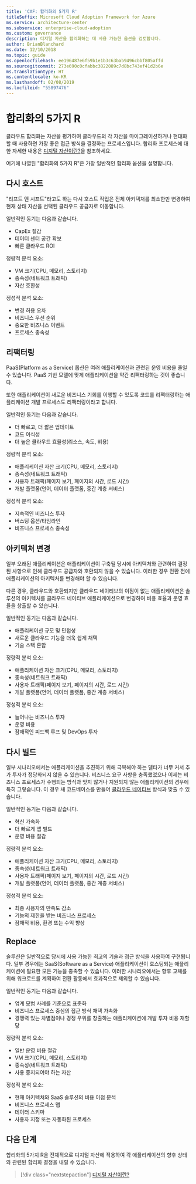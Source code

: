 ```yaml
---
title: 'CAF: 합리화의 5가지 R'
titleSuffix: Microsoft Cloud Adoption Framework for Azure
ms.service: architecture-center
ms.subservice: enterprise-cloud-adoption
ms.custom: governance
description: 디지털 자산을 합리화하는 데 사용 가능한 옵션을 검토합니다.
author: BrianBlanchard
ms.date: 12/10/2018
ms.topic: guide
ms.openlocfilehash: ee196487e6f59b1e1b3c63bab9496cbbf805affd
ms.sourcegitcommit: 273e690c0cfabbc3822089c7d8bc743ef41d2b6e
ms.translationtype: HT
ms.contentlocale: ko-KR
ms.lasthandoff: 02/08/2019
ms.locfileid: "55897476"
---
```

# <a name="the-5-rs-of-rationalization"></a>합리화의 5가지 R

클라우드 합리화는 자산을 평가하여 클라우드의 각 자산을 마이그레이션하거나 현대화할 때 사용하면 가장 좋은 접근 방식을 결정하는 프로세스입니다. 합리화 프로세스에 대한 자세한 내용은 [디지털 자산이란?](overview.md)을 참조하세요.

여기에 나열된 "합리화의 5가지 R"은 가장 일반적인 합리화 옵션을 설명합니다.

## <a name="rehost"></a>다시 호스트

"리프트 앤 시프트"라고도 하는 다시 호스트 작업은 전체 아키텍처를 최소한만 변경하여 현재 상태 자산을 선택된 클라우드 공급자로 이동합니다.

일반적인 동기는 다음과 같습니다.

* CapEx 절감
* 데이터 센터 공간 확보
* 빠른 클라우드 ROI

정량적 분석 요소:

* VM 크기(CPU, 메모리, 스토리지)
* 종속성(네트워크 트래픽)
* 자산 호환성

정성적 분석 요소:

* 변경 허용 오차
* 비즈니스 우선 순위
* 중요한 비즈니스 이벤트
* 프로세스 종속성

## <a name="refactor"></a>리팩터링

PaaS(Platform as a Service) 옵션은 여러 애플리케이션과 관련된 운영 비용을 줄일 수 있습니다. PaaS 기반 모델에 맞게 애플리케이션을 약간 리팩터링하는 것이 좋습니다.

또한 애플리케이션이 새로운 비즈니스 기회를 이행할 수 있도록 코드를 리팩터링하는 애플리케이션 개발 프로세스도 리팩터링이라고 합니다.

일반적인 동기는 다음과 같습니다.

* 더 빠르고, 더 짧은 업데이트
* 코드 이식성
* 더 높은 클라우드 효율성(리소스, 속도, 비용)

정량적 분석 요소:

* 애플리케이션 자산 크기(CPU, 메모리, 스토리지)
* 종속성(네트워크 트래픽)
* 사용자 트래픽(페이지 보기, 페이지의 시간, 로드 시간)
* 개발 플랫폼(언어, 데이터 플랫폼, 중간 계층 서비스)

정성적 분석 요소:

* 지속적인 비즈니스 투자
* 버스팅 옵션/타임라인
* 비즈니스 프로세스 종속성

## <a name="rearchitect"></a>아키텍처 변경

일부 오래된 애플리케이션은 애플리케이션이 구축될 당시에 아키텍처와 관련하여 결정된 사항으로 인해 클라우드 공급자와 호환되지 않을 수 있습니다. 이러한 경우 전환 전에 애플리케이션의 아키텍처를 변경해야 할 수 있습니다.

다른 경우, 클라우드와 호환되지만 클라우드 네이티브의 이점이 없는 애플리케이션은 솔루션의 아키텍처를 클라우드 네이티브 애플리케이션으로 변경하여 비용 효율과 운영 효율을 창출할 수 있습니다.

일반적인 동기는 다음과 같습니다.

* 애플리케이션 규모 및 민첩성
* 새로운 클라우드 기능을 더욱 쉽게 채택
* 기술 스택 혼합

정량적 분석 요소:

* 애플리케이션 자산 크기(CPU, 메모리, 스토리지)
* 종속성(네트워크 트래픽)
* 사용자 트래픽(페이지 보기, 페이지의 시간, 로드 시간)
* 개발 플랫폼(언어, 데이터 플랫폼, 중간 계층 서비스)

정성적 분석 요소:

* 늘어나는 비즈니스 투자
* 운영 비용
* 잠재적인 피드백 루프 및 DevOps 투자

## <a name="rebuild"></a>다시 빌드

일부 시나리오에서는 애플리케이션을 추진하기 위해 극복해야 하는 델타가 너무 커서 추가 투자가 정당화되지 않을 수 있습니다. 비즈니스 요구 사항을 충족했었으나 이제는 비즈니스 프로세스가 수행되는 방식과 맞지 않거나 지원되지 않는 애플리케이션의 경우에 특히 그렇습니다. 이 경우 새 코드베이스를 만들어 [클라우드 네이티브](https://azure.microsoft.com/overview/cloudnative/) 방식과 맞출 수 있습니다.

일반적인 동기는 다음과 같습니다.

* 혁신 가속화
* 더 빠르게 앱 빌드
* 운영 비용 절감

정량적 분석 요소:

* 애플리케이션 자산 크기(CPU, 메모리, 스토리지)
* 종속성(네트워크 트래픽)
* 사용자 트래픽(페이지 보기, 페이지의 시간, 로드 시간)
* 개발 플랫폼(언어, 데이터 플랫폼, 중간 계층 서비스)

정성적 분석 요소:

* 최종 사용자의 만족도 감소
* 기능의 제한을 받는 비즈니스 프로세스
* 잠재적 비용, 환경 또는 수익 향상

## <a name="replace"></a>Replace

솔루션은 일반적으로 당시에 사용 가능한 최고의 기술과 접근 방식을 사용하여 구현됩니다. 일부 경우에는 SaaS(Software as a Service) 애플리케이션이 호스팅되는 애플리케이션에 필요한 모든 기능을 충족할 수 있습니다. 이러한 시나리오에서는 향후 교체를 위해 워크로드를 계획하여 전환 활동에서 효과적으로 제외할 수 있습니다.

일반적인 동기는 다음과 같습니다.

* 업계 모범 사례를 기준으로 표준화
* 비즈니스 프로세스 중심의 접근 방식 채택 가속화
* 경쟁력 있는 차별점이나 경쟁 우위를 창출하는 애플리케이션에 개발 투자 비용 재할당

정량적 분석 요소:

* 일반 운영 비용 절감
* VM 크기(CPU, 메모리, 스토리지)
* 종속성(네트워크 트래픽)
* 사용 중지되어야 하는 자산

정성적 분석 요소:

* 현재 아키텍처와 SaaS 솔루션의 비용 이점 분석
* 비즈니스 프로세스 맵
* 데이터 스키마
* 사용자 지정 또는 자동화된 프로세스

## <a name="next-steps"></a>다음 단계

합리화의 5가지 R을 전체적으로 디지털 자산에 적용하여 각 애플리케이션의 향후 상태와 관련된 합리화 결정을 내릴 수 있습니다.

> [!div class="nextstepaction"]
> [디지털 자산이란?](overview.md)
